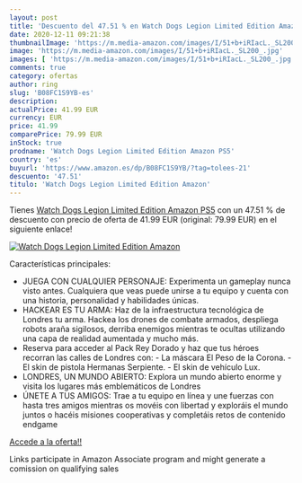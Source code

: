 ```yaml
---
layout: post
title: 'Descuento del 47.51 % en Watch Dogs Legion Limited Edition Amazon'
date: 2020-12-11 09:21:38
thumbnailImage: 'https://m.media-amazon.com/images/I/51+b+iRIacL._SL200_.jpg'
image: 'https://m.media-amazon.com/images/I/51+b+iRIacL._SL200_.jpg'
images: [ 'https://m.media-amazon.com/images/I/51+b+iRIacL._SL200_.jpg' ]
comments: true
category: ofertas
author: ring
slug: 'B08FC1S9YB-es'
description:
actualPrice: 41.99 EUR
currency: EUR
price: 41.99
comparePrice: 79.99 EUR
inStock: true
prodname: 'Watch Dogs Legion Limited Edition Amazon PS5'
country: 'es'
buyurl: 'https://www.amazon.es/dp/B08FC1S9YB/?tag=tolees-21'
descuento: '47.51'
titulo: 'Watch Dogs Legion Limited Edition Amazon'
---
```


Tienes [Watch Dogs Legion Limited Edition Amazon PS5](https://www.amazon.es/dp/B08FC1S9YB/?tag=tolees-21) con un 47.51 % de descuento con precio de oferta de 41.99 EUR (original: 79.99 EUR) en el siguiente enlace!

[![Watch Dogs Legion Limited Edition Amazon](https://m.media-amazon.com/images/I/51+b+iRIacL._SL200_.jpg)](https://www.amazon.es/dp/B08FC1S9YB/?tag=tolees-21)

Características principales:

- JUEGA CON CUALQUIER PERSONAJE: Experimenta un gameplay nunca visto antes. Cualquiera que veas puede unirse a tu equipo y cuenta con una historia, personalidad y habilidades únicas.
- HACKEAR ES TU ARMA: Haz de la infraestructura tecnológica de Londres tu arma. Hackea los drones de combate armados, despliega robots araña sigilosos, derriba enemigos mientras te ocultas utilizando una capa de realidad aumentada y mucho más.
- Reserva para acceder al Pack Rey Dorado y haz que tus héroes recorran las calles de Londres con: - La máscara El Peso de la Corona. - El skin de pistola Hermanas Serpiente. - El skin de vehículo Lux.
- LONDRES, UN MUNDO ABIERTO: Explora un mundo abierto enorme y visita los lugares más emblemáticos de Londres
- ÚNETE A TUS AMIGOS: Trae a tu equipo en línea y une fuerzas con hasta tres amigos mientras os movéis con libertad y exploráis el mundo juntos o hacéis misiones cooperativas y completáis retos de contenido endgame

[Accede a la oferta!!](https://www.amazon.es/dp/B08FC1S9YB/?tag=tolees-21)

Links participate in Amazon Associate program and might generate a comission on qualifying sales


